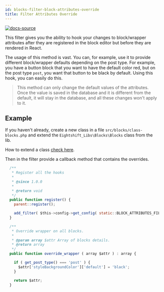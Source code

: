 ```yaml
---
id: blocks-filter-block-attributes-override
title: Filter Attributes Override
---
```


[![docs-source](https://img.shields.io/badge/source-eigthshift--libs-blue?style=for-the-badge&logo=php&labelColor=2a2a2a)](https://github.com/infinum/eightshift-libs/blob/develop/src/blocks/class-blocks.php)

This filter gives you the ability to hook your changes to block/wrapper attributes after they are registered in the block editor but before they are rendered in React.

The usage of this method is vast. You can, for example, use it to provide different block/wrapper defaults depending on the post type. For example, you have a button block that you want to have the default color red, but on the post type `post`, you want that button to be black by default. Using this hook, you can easily do this.

> This method can only change the default values of the attributes. Once the value is saved in the database and it is different from the default, it will stay in the database, and all these changes won't apply to it.

## Example

If you haven't already, create a new class in a file `src/blocks/class-blocks.php` and extend the `Eightshift_Libs\Blocks\Blocks` class from the lib.

How to extend a class [check here](extending-classes).

Then in the filter provide a callback method that contains the overrides.

```js
  /**
   * Register all the hooks
   *
   * @since 1.0.0
   *
   * @return void
   */
  public function register() {
    parent::register();

    add_filter( $this->config->get_config( static::BLOCK_ATTRIBUTES_FILTER_NAME ), [ $this, 'override_wrapper' ] );
  }

  /**
   * Override wrapper on all blocks.
   *
   * @param array $attr Array of blocks details.
   * @return array
   */
  public function override_wrapper ( array $attr ) : array {

    if ( get_post_type() === 'post' ) {
      $attr['styleBackgroundColor']['default'] = 'black';
    }

    return $attr;
  }
```

<div class="legacy-badge legacy-badge--v4"></div>
